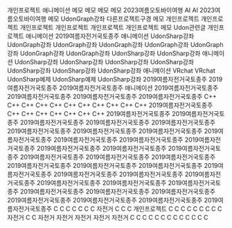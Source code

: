 개인프로젝트
애니메이션
메모
메모
메모
메모
2023여름오토바이여행
AI
AI
2023여름오토바이여행
메모
UdonGraph강좌
다른프로젝트구경
메모
개인프로젝트
개인프로젝트
개인프로젝트
개인프로젝트
개인프로젝트
개인프로젝트
메모
Udon관련글
개인프로젝트
애니메이션
2019여름자전거국토종주
애니메이션
UdonSharp강좌
UdonGraph강좌
UdonGraph강좌
UdonGraph강좌
UdonGraph강좌
UdonGraph강좌
UdonGraph강좌
UdonGraph강좌
UdonSharp강좌
UdonSharp강좌
애니메이션
UdonSharp강좌
UdonSharp강좌
UdonSharp강좌
UdonSharp강좌
UdonSharp강좌
UdonSharp강좌
UdonSharp강좌
애니메이션
VRchat
VRchat
UdonSharp예제
UdonSharp예제
UdonSharp강좌
2019여름자전거국토종주
2019여름자전거국토종주
2019여름자전거국토종주
애니메이션
2019여름자전거국토종주
2019여름자전거국토종주
2019여름자전거국토종주
2019여름자전거국토종주
C++
C++
C++
C++
C++
C++
C++
C++
C++
C++
C++
2019여름자전거국토종주
C++
C++
C++
C++
C++
C++
C++
2019여름자전거국토종주
2019여름자전거국토종주
2019여름자전거국토종주
2019여름자전거국토종주
2019여름자전거국토종주
2019여름자전거국토종주
2019여름자전거국토종주
2019여름자전거국토종주
2019여름자전거국토종주
2019여름자전거국토종주
2019여름자전거국토종주
2019여름자전거국토종주
2019여름자전거국토종주
2019여름자전거국토종주
2019여름자전거국토종주
2019여름자전거국토종주
2019여름자전거국토종주
2019여름자전거국토종주
2019여름자전거국토종주
2019여름자전거국토종주
2019여름자전거국토종주
2019여름자전거국토종주
2019여름자전거국토종주
2019여름자전거국토종주
2019여름자전거국토종주
2019여름자전거국토종주
2019여름자전거국토종주
2019여름자전거국토종주
2019여름자전거국토종주
2019여름자전거국토종주
2019여름자전거국토종주
2019여름자전거국토종주
2019여름자전거국토종주
2019여름자전거국토종주
2019여름자전거국토종주
C
C
C
C
C
C
C
자전거
C
C
C
개인프로젝트
C
C
C
C
C
C
C
C
C
자전거
C
C
자전거
자전거
자전거
자전거
자전거
C
C
C
C
C
C
C
C
C
C
C
C
C